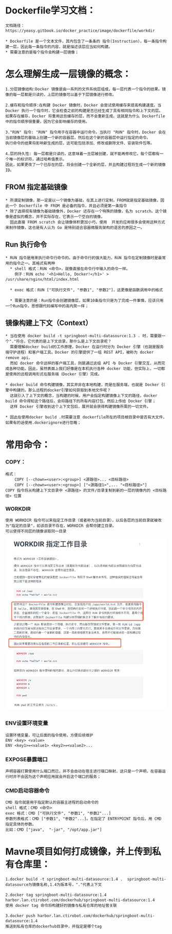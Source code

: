 # Dockerfile学习文档：

    文档路径：https://yeasy.gitbook.io/docker_practice/image/dockerfile/workdir
    
    * Dockerfile 是一个文本文件，其内包含了一条条的 指令(Instruction)，每一条指令构建一层，因此每一条指令的内容，就是描述该层应当如何构建。
    * 需要注意的是每个指令会构建一层镜像；

# 怎么理解生成一层镜像的概念：
    1.分层镜像结构:Docker 镜像是由一系列的文件系统层组成，每一层代表一个指令的结果。镜像的每一层都是只读的，上层的镜像可以基于下层镜像进行修改。
    
    2.缓存和指令顺序:在构建 Docker 镜像时，Docker 会尝试使用缓存来提高构建速度。当 Docker 执行一个指令时，它会检查之前的构建是否已经生成了具有相同指令和上下文的层。
    如果存在缓存，Docker 将重用这些缓存的层，而不会重新生成。这就是为什么 Dockerfile 中的指令顺序很重要，因为它会影响缓存的使用。
    
    3."RUN" 指令: "RUN" 指令用于在容器中运行命令。当执行 "RUN" 指令时，Docker 会在当前镜像层的基础上创建一个新的容器层，然后在这个新的容器层中运行指定的命令。
    执行命令的结果将影响新生成的层，这可能包括添加、修改或删除文件、安装软件包等。

    4.层的持久性: 每一层都是只读的，这意味着一旦层被创建，就不能再修改它。每个层都有一个唯一的标识符，通过哈希值表示。
    因此，如果更改了一个已存在的层，将会创建一个全新的层，并且构建过程将生成一个新的镜像 ID。

## FROM 指定基础镜像
    * 所谓定制镜像，那一定是以一个镜像为基础，在其上进行定制，FROM就是指定基础镜像，因此一个 Dockerfile 中 FROM 是必备的指令，并且必须是第一条指令
    * 除了选择现有镜像为基础镜像外，Docker 还存在一个特殊的镜像，名为 scratch。这个镜像是虚拟的概念，并不实际存在，它表示一个空白的镜像，
      因此直接 FROM scratch 会让镜像体积更加小巧，使用  开发的应用很多会使用这种方式来制作镜像，这也是有人认为 Go 是特别适合容器微服务架构的语言的原因之一。
## Run 执行命令
    * RUN 指令是用来执行命令行命令的。由于命令行的强大能力，RUN 指令在定制镜像时是最常用的指令之一。其格式有两种
      * shell 格式：RUN <命令>，就像直接在命令行中输入的命令一样。
        例子：RUN echo '<h1>Hello, Docker!</h1>' > /usr/share/nginx/html/index.html

      * exec 格式：RUN ["可执行文件", "参数1", "参数2"]，这更像是函数调用中的格式
        
      * 需要注意的是：Run指令会创建镜像层，如果10条指令只是为了完成一件事情，应该只用一个Run指令，思想跟代码编写中的高内聚一样；

## 镜像构建上下文（Context）
    * 当在使用 docker build -t springboot-multi-datasource:1.3 . 时，需要跟一个"."符合，它代表的是上下文目录，那什么是上下文目录呢？
      需要理解docker build的工作原理，Docker 在运行时分为 Docker 引擎（也就是服务端守护进程）和客户端工具。Docker 的引擎提供了一组 REST API，被称为 docker remove api，
      而如 docker 命令这样的客户端工具，则是通过这组 API 与 Docker 引擎交互，从而完成各种功能。因此，虽然表面上我们好像是在本机执行各种 docker 功能，但实际上，一切都是使用的远程调用形式在服务端（Docker 引擎）完成。
        
    * docker build 命令构建镜像，其实并非在本地构建，而是在服务端，也就是 Docker 引擎中构建的。那么远程的docker引擎如何获取到本地文件呢？
      这就引入了上下文的概念，当构建的时候，用户会指定构建镜像上下文的路径，docker build 命令得知这个路径后，会将路径下的所有内容打包，然后上传给 Docker 引擎；
      这样 Docker 引擎收到这个上下文包后，展开就会获得构建镜像所需的一切文件。
    
    * 因此在使用docker build .时需要注意 dockerfile所在的项目根目录中是否有大文件，如果有的话使用.dockerignore进行忽略；

# 常用命令：

 ### COPY：
    格式：
        COPY [--chown=<user>:<group>] <源路径>... <目标路径>
        COPY [--chown=<user>:<group>] ["<源路径1>",... "<目标路径>"]
    COPY 指令将从构建上下文目录中 <源路径> 的文件/目录复制到新的一层的镜像内的 <目标路径> 位置
 ### WORKDIR
    使用 WORKDIR 指令可以来指定工作目录（或者称为当前目录），以后各层的当前目录就被改为"指定的目录"，如该目录不存在，WORKDIR 会帮你建立目录。
    可以使得不同层的镜像读取同一目录
![img_10.png](img_10.png)


### ENV设置环境变量
    设置环境变量，可让后面的指令使用，方便后续维护
    ENV <key> <value>
    ENV <key1>=<value1> <key2>=<value2>...

### EXPOSE暴露端口
    声明容器打算使用什么端口而已，并不会自动在宿主进行端口映射，这只是一个声明，在容器运行时并不会因为这个声明应用就会开启这个端口的服务；

### CMD启动容器命令
    CMD 指令就是用于指定默认的容器主进程的启动命令的
    shell 格式：CMD <命令>
    exec 格式：CMD ["可执行文件", "参数1", "参数2"...]
    参数列表格式：CMD ["参数1", "参数2"...]。在指定了 ENTRYPOINT 指令后，用 CMD 指定具体的参数。
    比如：CMD ["java",  "-jar", "/opt/app.jar"]

# Mavne项目如何打成镜像，并上传到私有仓库里：
    1.docker build -t springboot-multi-datasource:1.4 .  springboot-multi-datasource为镜像名称,1.4为版本号，"."代表上下文
    
    2.docker tag springboot-multi-datasource:1.4 harbor.lan.ctirobot.com/dockerhub/springboot-multi-datasource:1.4
    使用 docker tag 命令将构建好的镜像与私有仓库的地址管关联

    3.docker push harbor.lan.ctirobot.com/dockerhub/springboot-multi-datasource:1.4
    推送到私有仓库的dockerhub目录中，并指定是哪个tag